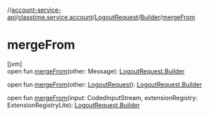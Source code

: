 //[account-service-api](../../../../index.md)/[classtime.service.account](../../index.md)/[LogoutRequest](../index.md)/[Builder](index.md)/[mergeFrom](merge-from.md)

# mergeFrom

[jvm]\
open fun [mergeFrom](merge-from.md)(other: Message): [LogoutRequest.Builder](index.md)

open fun [mergeFrom](merge-from.md)(other: [LogoutRequest](../index.md)): [LogoutRequest.Builder](index.md)

open fun [mergeFrom](merge-from.md)(input: CodedInputStream, extensionRegistry: ExtensionRegistryLite): [LogoutRequest.Builder](index.md)
